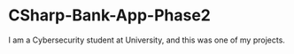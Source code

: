 # CSharp-Bank-App-Phase2
 
I am a Cybersecurity student at University, and this was one of my projects. 